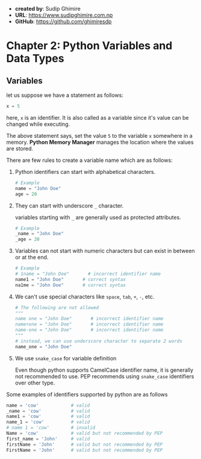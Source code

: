 - **created by**: Sudip Ghimire
- **URL**: https://www.sudipghimire.com.np
- **GitHub**: https://github.com/ghimiresdp

# Chapter 2: Python Variables and Data Types

## Variables

let us suppose we have a statement as follows:

```python
x = 5
```

here, `x` is an identifier. It is also called as a variable since it's value can be changed while executing.

The above statement says, set the value `5` to the variable `x` somewhere in a memory. **Python Memory Manager** manages the location where the values are stored.

 There are few rules to create a variable name which are as follows:

1. Python identifiers can start with alphabetical characters.
   
   ```python
   # Example
   name = "John Doe"
   age = 20
   ```

2. They can start with underscore `_` character.
   
   variables starting with `_` are generally used as protected attributes.
   
   ```python
   # Example
   _name = "John Doe"
   _age = 20
   ```

3. Variables can not start with numeric characters but can exist in between or at the end.
   
   ```python
   # Example
   # 1name = "John Doe"       # incorrect identifier name
   name1 = "John Doe"       # correct syntax
   na1me = "John Doe"       # correct syntax
   ```

4. We can't use special characters like `space`, `tab`, `+`, `-`, etc.
   
   ```python
   # The following are not allowed
   """
   name one = "John Doe"       # incorrect identifier name
   name+one = "John Doe"       # incorrect identifier name
   name-one = "John Doe"       # incorrect identifier name
   """
   # instead, we can use underscore character to separate 2 words
   name_one = "John Doe"
   ```

5. We use `snake_case` for variable definition
   
   Even though python supports CamelCase identifier name, it is generally not recommended to use. PEP recommends using `snake_case` identifiers over other type.



Some examples of identifiers supported by python are as follows

```python
name = 'cow'            # valid
_name = 'cow'           # valid
name1 = 'cow'           # valid
name_1 = 'cow'          # valid
# name 1 = 'cow'        # invalid
Name = 'cow'            # valid but not recommended by PEP
first_name = 'John'     # valid
firstName = 'John'      # valid but not recommended by PEP
FirstName = 'John'      # valid but not recommended by PEP
```
